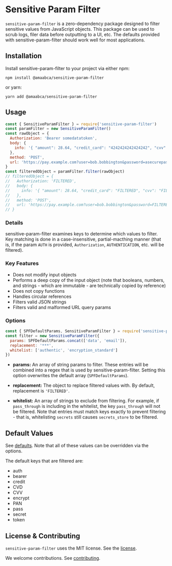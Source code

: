 # Sensitive Param Filter

`sensitive-param-filter` is a zero-dependency package designed to filter sensitive values from JavaScript objects.
This package can be used to scrub logs, filer data before outputting to a UI, etc.
The defaults provided with sensitive-param-filter should work well for most applications.

## Installation

Install sensitive-param-filter to your project via either npm:

`npm install @amaabca/sensitive-param-filter`

or yarn:

`yarn add @amaabca/sensitive-param-filter`

## Usage

```js
const { SensitiveParamFilter } = require('sensitive-param-filter')
const paramFilter = new SensitiveParamFilter()
const rawObject = {
  Authorization: 'Bearer somedatatoken',
  body: {
    info: '{ "amount": 28.64, "credit_card": "4242424242424242", "cvv": "123" }'
  },
  method: 'POST',
  url: 'https://pay.example.com?user=bob.bobbington&password=asecurepassword1234'
}
const filteredObject = paramFilter.filter(rawObject)
// filteredObject = {
//   Authorization: 'FILTERED',
//   body: {
//     info: '{ "amount": 28.64, "credit_card": "FILTERED", "cvv": "FILTERED" }'
//   },
//   method: 'POST',
//   url: 'https://pay.example.com?user=bob.bobbington&password=FILTERED'
// }
```

### Details

sensitive-param-filter examines keys to determine which values to filter.
Key matching is done in a case-insensitive, partial-macthing manner (that is, if the param `AUTH` is provided, `Authorization`, `AUTHENTICATION`, etc. will be filtered).

### Key Features

 * Does not modify input objects
 * Performs a deep copy of the input object (note that booleans, numbers, and strings - which are immutable - are technically copied by reference)
 * Does not copy functions
 * Handles circular references
 * Filters valid JSON strings
 * Filters valid and malformed URL query params

### Options

```js
const { SPFDefaultParams, SensitiveParamFilter } = require('sensitive-param-filter')
const filter = new SensitiveParamFilter({
  params: SPFDefaultParams.concat(['data', 'email']),
  replacement: '***',
  whitelist: ['authentic', 'encryption_standard']
})
```

* **params:**
An array of string params to filter.
These entries will be combined into a regex that is used by sensitive-param-filter.
Setting this option overwrites the default array (`SPFDefaultParams`).

* **replacement:**
The object to replace filtered values with.
By default, replacement is `'FILTERED'`.

* **whitelist:**
An array of strings to exclude from filtering.
For example, if `pass_through` is including in the whitelist, the key `pass_through` will not be filtered.
Note that entries must match keys exactly to prevent filtering - that is, whitelisting `secrets` still causes `secrets_store` to be filtered.

## Default Values

See [defaults](src/defaults.js).
Note that all of these values can be overridden via the options.

The default keys that are filtered are:

* auth
* bearer
* credit
* CVD
* CVV
* encrypt
* PAN
* pass
* secret
* token

## License & Contributing

`sensitive-param-filter` uses the MIT license.
See the [license](LICENSE).

We welcome contributions.
See [contributing](CONTRIBUTING.md).
